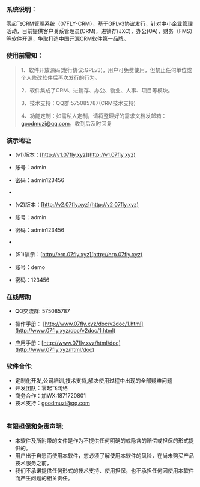 ###  系统说明： 


零起飞CRM管理系统（07FLY-CRM），基于GPLv3协议发行，针对中小企业管理活动，目前提供客户关系管理员(CRM)，进销存(JXC)，办公(OA)，财务（FMS）等软件开源，争取打造中国开源CRM软件第一品牌。


### 使用前需知：


> 1、软件开放源码(发行协议:GPLv3)，用户可免费使用，但禁止任何单位或个人修改软件后再次发行的行为。
> 
> 2、软件集成了CRM、进销存、办公、物业、人事、项目等模块。
> 
> 3、技术支持：QQ群:575085787(CRM技术支持)
> 
> 4、功能定制：如需私人定制，请将整理好的需求文档发邮箱：goodmuzi@qq.com，收到后及时回复




### 演示地址


- (v1)版本：[http://v1.07fly.xyz](http://v1.07fly.xyz)
- 账号：admin
- 密码：admin123456

- 
- (v2)版本：[http://v2.07fly.xyz](http://v2.07fly.xyz)
- 账号：admin
- 密码：admin123456

- 
- (S1)演示：[http://erp.07fly.xyz](http://erp.07fly.xyz)
- 账号：demo
- 密码：123456


### 在线帮助


-  QQ交流群: 575085787

-  操作手册： [http://www.07fly.xyz/doc/v2doc/1.html](http://www.07fly.xyz/doc/v2doc/1.html)

-  应用手册：[http://www.07fly.xyz/html/doc](http://www.07fly.xyz/html/doc)


### 软件合作:


- 定制化开发,公司培训,技术支持,解决使用过程中出现的全部疑难问题
- 开发团队：零起飞网络
- 商务合作：加WX:1871720801
- 技术支持：goodmuzi@qq.com


#

### 有限担保和免责声明:


- 本软件及所附带的文件是作为不提供任何明确的或隐含的赔偿或担保的形式提供的。
- 用户出于自愿而使用本软件，您必须了解使用本软件的风险，在尚未购买产品技术服务之前， 
- 我们不承诺提供任何形式的技术支持、使用担保，也不承担任何因使用本软件而产生问题的相关责任。
